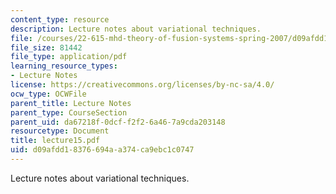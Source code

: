 ```yaml
---
content_type: resource
description: Lecture notes about variational techniques.
file: /courses/22-615-mhd-theory-of-fusion-systems-spring-2007/d09afdd18376694aa374ca9ebc1c0747_lecture15.pdf
file_size: 81442
file_type: application/pdf
learning_resource_types:
- Lecture Notes
license: https://creativecommons.org/licenses/by-nc-sa/4.0/
ocw_type: OCWFile
parent_title: Lecture Notes
parent_type: CourseSection
parent_uid: da67218f-0dcf-f2f2-6a46-7a9cda203148
resourcetype: Document
title: lecture15.pdf
uid: d09afdd1-8376-694a-a374-ca9ebc1c0747
---
```

Lecture notes about variational techniques.